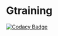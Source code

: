 # Gtraining

[![Codacy Badge](https://api.codacy.com/project/badge/Grade/1a70c793c1454cbb87b074424f9b22a9)](https://app.codacy.com/manual/vijaymksv/Gtraining?utm_source=github.com&utm_medium=referral&utm_content=vijaymksv/Gtraining&utm_campaign=Badge_Grade_Dashboard)
